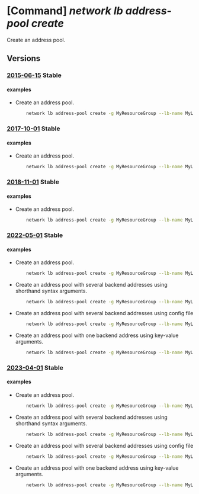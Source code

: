 # [Command] _network lb address-pool create_

Create an address pool.

## Versions

### [2015-06-15](/Resources/mgmt-plane/L3N1YnNjcmlwdGlvbnMve30vcmVzb3VyY2Vncm91cHMve30vcHJvdmlkZXJzL21pY3Jvc29mdC5uZXR3b3JrL2xvYWRiYWxhbmNlcnMve30=/2015-06-15.xml) **Stable**

<!-- mgmt-plane /subscriptions/{}/resourcegroups/{}/providers/microsoft.network/loadbalancers/{} 2015-06-15 properties.backendAddressPools[] -->

#### examples

- Create an address pool.
    ```bash
        network lb address-pool create -g MyResourceGroup --lb-name MyLb -n MyAddressPool
    ```

### [2017-10-01](/Resources/mgmt-plane/L3N1YnNjcmlwdGlvbnMve30vcmVzb3VyY2Vncm91cHMve30vcHJvdmlkZXJzL21pY3Jvc29mdC5uZXR3b3JrL2xvYWRiYWxhbmNlcnMve30=/2017-10-01.xml) **Stable**

<!-- mgmt-plane /subscriptions/{}/resourcegroups/{}/providers/microsoft.network/loadbalancers/{} 2017-10-01 properties.backendAddressPools[] -->

#### examples

- Create an address pool.
    ```bash
        network lb address-pool create -g MyResourceGroup --lb-name MyLb -n MyAddressPool
    ```

### [2018-11-01](/Resources/mgmt-plane/L3N1YnNjcmlwdGlvbnMve30vcmVzb3VyY2Vncm91cHMve30vcHJvdmlkZXJzL21pY3Jvc29mdC5uZXR3b3JrL2xvYWRiYWxhbmNlcnMve30=/2018-11-01.xml) **Stable**

<!-- mgmt-plane /subscriptions/{}/resourcegroups/{}/providers/microsoft.network/loadbalancers/{} 2018-11-01 properties.backendAddressPools[] -->

#### examples

- Create an address pool.
    ```bash
        network lb address-pool create -g MyResourceGroup --lb-name MyLb -n MyAddressPool
    ```

### [2022-05-01](/Resources/mgmt-plane/L3N1YnNjcmlwdGlvbnMve30vcmVzb3VyY2Vncm91cHMve30vcHJvdmlkZXJzL21pY3Jvc29mdC5uZXR3b3JrL2xvYWRiYWxhbmNlcnMve30vYmFja2VuZGFkZHJlc3Nwb29scy97fQ==/2022-05-01.xml) **Stable**

<!-- mgmt-plane /subscriptions/{}/resourcegroups/{}/providers/microsoft.network/loadbalancers/{}/backendaddresspools/{} 2022-05-01 -->

#### examples

- Create an address pool.
    ```bash
        network lb address-pool create -g MyResourceGroup --lb-name MyLb -n MyAddressPool
    ```

- Create an address pool with several backend addresses using shorthand syntax arguments.
    ```bash
        network lb address-pool create -g MyResourceGroup --lb-name MyLb -n MyAddressPool --vnet MyVnetResource --backend-addresses "[{name:addr1,ip-address:10.0.0.1},{name:addr2,ip-address:10.0.0.2,subnet:subnetName}]"
    ```

- Create an address pool with several backend addresses using config file
    ```bash
        network lb address-pool create -g MyResourceGroup --lb-name MyLb -n MyAddressPool --backend-addresses config_file.json
    ```

- Create an address pool with one backend address using key-value arguments.
    ```bash
        network lb address-pool create -g MyResourceGroup --lb-name MyLb -n MyAddressPool --backend-address name=addr1 ip-address=10.0.0.1 subnet=/subscriptions/00000000-0000-0000-0000-000000000000/resourceGroups/MyRg/providers/Microsoft.Network/virtualNetworks/vnet/subnets/subnet1
    ```

### [2023-04-01](/Resources/mgmt-plane/L3N1YnNjcmlwdGlvbnMve30vcmVzb3VyY2Vncm91cHMve30vcHJvdmlkZXJzL21pY3Jvc29mdC5uZXR3b3JrL2xvYWRiYWxhbmNlcnMve30vYmFja2VuZGFkZHJlc3Nwb29scy97fQ==/2023-04-01.xml) **Stable**

<!-- mgmt-plane /subscriptions/{}/resourcegroups/{}/providers/microsoft.network/loadbalancers/{}/backendaddresspools/{} 2023-04-01 -->

#### examples

- Create an address pool.
    ```bash
        network lb address-pool create -g MyResourceGroup --lb-name MyLb -n MyAddressPool
    ```

- Create an address pool with several backend addresses using shorthand syntax arguments.
    ```bash
        network lb address-pool create -g MyResourceGroup --lb-name MyLb -n MyAddressPool --vnet MyVnetResource --backend-addresses "[{name:addr1,ip-address:10.0.0.1},{name:addr2,ip-address:10.0.0.2,subnet:subnetName}]"
    ```

- Create an address pool with several backend addresses using config file
    ```bash
        network lb address-pool create -g MyResourceGroup --lb-name MyLb -n MyAddressPool --backend-addresses config_file.json
    ```

- Create an address pool with one backend address using key-value arguments.
    ```bash
        network lb address-pool create -g MyResourceGroup --lb-name MyLb -n MyAddressPool --backend-address name=addr1 ip-address=10.0.0.1 subnet=/subscriptions/00000000-0000-0000-0000-000000000000/resourceGroups/MyRg/providers/Microsoft.Network/virtualNetworks/vnet/subnets/subnet1
    ```
